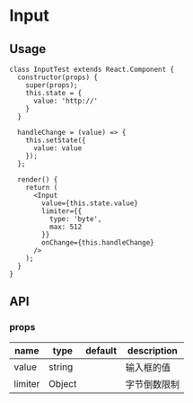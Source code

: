 # Input


## Usage
```
class InputTest extends React.Component {
  constructor(props) {
    super(props);
    this.state = {
      value: 'http://'
    }
  }

  handleChange = (value) => {
    this.setState({
      value: value
    });
  };

  render() {
    return (
      <Input
        value={this.state.value}
        limiter={{
          type: 'byte',
          max: 512
        }}
        onChange={this.handleChange}
      />
    );
  }
}
```

## API

### props
|name    | type   | default | description |
|--------|--------|---------|-------------|
|value | string |  | 输入框的值 |
|limiter | Object |  | 字节倒数限制 |

